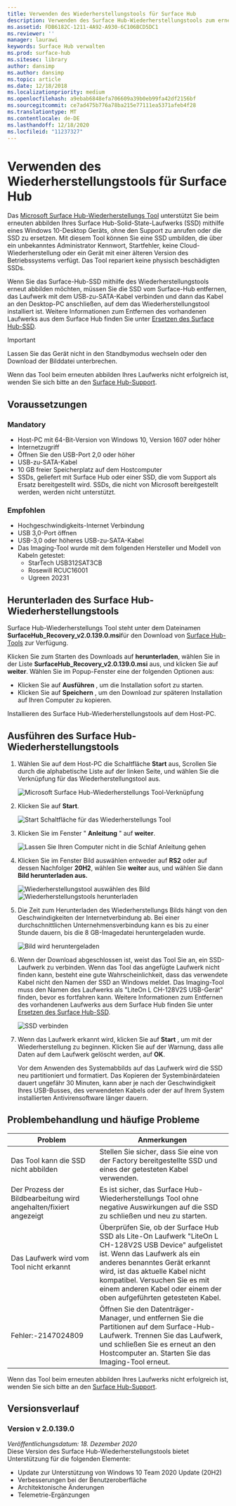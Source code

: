 ```yaml
---
title: Verwenden des Wiederherstellungstools für Surface Hub
description: Verwenden des Surface Hub-Wiederherstellungstools zum erneuten abbilden der SSD
ms.assetid: FDB6182C-1211-4A92-A930-6C106BCD5DC1
ms.reviewer: ''
manager: laurawi
keywords: Surface Hub verwalten
ms.prod: surface-hub
ms.sitesec: library
author: dansimp
ms.author: dansimp
ms.topic: article
ms.date: 12/18/2018
ms.localizationpriority: medium
ms.openlocfilehash: a9ebab6848efa706609a39b0eb99fa42df2156bf
ms.sourcegitcommit: ce7ad475b776a78ba215e77111ea5371afeb4f28
ms.translationtype: MT
ms.contentlocale: de-DE
ms.lasthandoff: 12/18/2020
ms.locfileid: "11237327"
---
```

# Verwenden des Wiederherstellungstools für Surface Hub

Das [Microsoft Surface Hub-Wiederherstellungs Tool](https://www.microsoft.com/download/details.aspx?id=52210) unterstützt Sie beim erneuten abbilden Ihres Surface Hub-Solid-State-Laufwerks (SSD) mithilfe eines Windows 10-Desktop Geräts, ohne den Support zu anrufen oder die SSD zu ersetzen. Mit diesem Tool können Sie eine SSD umbilden, die über ein unbekanntes Administrator Kennwort, Startfehler, keine Cloud-Wiederherstellung oder ein Gerät mit einer älteren Version des Betriebssystems verfügt. Das Tool repariert keine physisch beschädigten SSDs.

Wenn Sie das Surface-Hub-SSD mithilfe des Wiederherstellungstools erneut abbilden möchten, müssen Sie die SSD vom Surface-Hub entfernen, das Laufwerk mit dem USB-zu-SATA-Kabel verbinden und dann das Kabel an den Desktop-PC anschließen, auf dem das Wiederherstellungstool installiert ist. Weitere Informationen zum Entfernen des vorhandenen Laufwerks aus dem Surface Hub finden Sie unter [Ersetzen des Surface Hub-SSD](surface-hub-ssd-replacement.md).

> [!IMPORTANT]
> Lassen Sie das Gerät nicht in den Standbymodus wechseln oder den Download der Bilddatei unterbrechen.

Wenn das Tool beim erneuten abbilden Ihres Laufwerks nicht erfolgreich ist, wenden Sie sich bitte an den [Surface Hub-Support](https://support.microsoft.com/help/4037644/surface-contact-surface-warranty-and-software-support).

## Voraussetzungen

### Mandatory

- Host-PC mit 64-Bit-Version von Windows 10, Version 1607 oder höher
- Internetzugriff
- Öffnen Sie den USB-Port 2,0 oder höher
- USB-zu-SATA-Kabel
- 10 GB freier Speicherplatz auf dem Hostcomputer
- SSDs, geliefert mit Surface Hub oder einer SSD, die vom Support als Ersatz bereitgestellt wird. SSDs, die nicht von Microsoft bereitgestellt werden, werden nicht unterstützt.

### Empfohlen

- Hochgeschwindigkeits-Internet Verbindung
- USB 3,0-Port öffnen
- USB-3,0 oder höheres USB-zu-SATA-Kabel
- Das Imaging-Tool wurde mit dem folgenden Hersteller und Modell von Kabeln getestet:
    - StarTech USB312SAT3CB
    - Rosewill RCUC16001
    - Ugreen 20231

## Herunterladen des Surface Hub-Wiederherstellungstools

Surface Hub-Wiederherstellungs Tool steht unter dem Dateinamen **SurfaceHub_Recovery_v2.0.139.0.msi**für den Download von [Surface Hub-Tools](https://www.microsoft.com/download/details.aspx?id=52210) zur Verfügung.

Klicken Sie zum Starten des Downloads auf **herunterladen**, wählen Sie in der Liste **SurfaceHub_Recovery_v2.0.139.0.msi** aus, und klicken Sie auf **weiter**. Wählen Sie im Popup-Fenster eine der folgenden Optionen aus:

- Klicken Sie auf **Ausführen** , um die Installation sofort zu starten.
- Klicken Sie auf **Speichern** , um den Download zur späteren Installation auf Ihren Computer zu kopieren.

Installieren des Surface Hub-Wiederherstellungstools auf dem Host-PC.

## Ausführen des Surface Hub-Wiederherstellungstools

1. Wählen Sie auf dem Host-PC die Schaltfläche **Start** aus, Scrollen Sie durch die alphabetische Liste auf der linken Seite, und wählen Sie die Verknüpfung für das Wiederherstellungstool aus.

    ![Microsoft Surface Hub-Wiederherstellungs Tool-Verknüpfung](images/shrt-shortcut.png)

2. Klicken Sie auf **Start**.

    ![Start Schaltfläche für das Wiederherstellungs Tool](images/shrt-start.png)


3. Klicken Sie im Fenster " **Anleitung** " auf **weiter**.

    ![Lassen Sie Ihren Computer nicht in die Schlaf Anleitung gehen](images/shrt-guidance.png)

4. Klicken Sie im Fenster Bild auswählen entweder auf **RS2** oder auf dessen Nachfolger **20H2**, wählen Sie **weiter** aus, und wählen Sie dann **Bild herunterladen aus.**

     ![Wiederherstellungstool auswählen des Bild ](images/shrt-select-image.png) ![ Wiederherstellungstools herunterladen](images/shrt-download-image.png)

5. Die Zeit zum Herunterladen des Wiederherstellungs Bilds hängt von den Geschwindigkeiten der Internetverbindung ab. Bei einer durchschnittlichen Unternehmensverbindung kann es bis zu einer Stunde dauern, bis die 8 GB-Imagedatei heruntergeladen wurde.

    ![Bild wird heruntergeladen](images/shrt-download.png)



5. Wenn der Download abgeschlossen ist, weist das Tool Sie an, ein SSD-Laufwerk zu verbinden. Wenn das Tool das angefügte Laufwerk nicht finden kann, besteht eine gute Wahrscheinlichkeit, dass das verwendete Kabel nicht den Namen der SSD an Windows meldet.  Das Imaging-Tool muss den Namen des Laufwerks als "LiteOn L CH-128V2S USB-Gerät" finden, bevor es fortfahren kann.  Weitere Informationen zum Entfernen des vorhandenen Laufwerks aus dem Surface Hub finden Sie unter [Ersetzen des Surface Hub-SSD](surface-hub-ssd-replacement.md).

    ![SSD verbinden](images/shrt-drive.png)

6. Wenn das Laufwerk erkannt wird, klicken Sie auf **Start** , um mit der Wiederherstellung zu beginnen. Klicken Sie auf der Warnung, dass alle Daten auf dem Laufwerk gelöscht werden, auf **OK**.



    Vor dem Anwenden des Systemabbilds auf das Laufwerk wird die SSD neu partitioniert und formatiert. Das Kopieren der Systembinärdateien dauert ungefähr 30 Minuten, kann aber je nach der Geschwindigkeit Ihres USB-Busses, des verwendeten Kabels oder der auf Ihrem System installierten Antivirensoftware länger dauern.



## Problembehandlung und häufige Probleme

Problem | Anmerkungen
--- | ---
Das Tool kann die SSD nicht abbilden | Stellen Sie sicher, dass Sie eine von der Factory bereitgestellte SSD und eines der getesteten Kabel verwenden.
Der Prozess der Bildbearbeitung wird angehalten/fixiert angezeigt | Es ist sicher, das Surface Hub-Wiederherstellungs Tool ohne negative Auswirkungen auf die SSD zu schließen und neu zu starten.
Das Laufwerk wird vom Tool nicht erkannt | Überprüfen Sie, ob der Surface Hub SSD als Lite-On Laufwerk "LiteOn L CH-128V2S USB Device" aufgelistet ist.  Wenn das Laufwerk als ein anderes benanntes Gerät erkannt wird, ist das aktuelle Kabel nicht kompatibel. Versuchen Sie es mit einem anderen Kabel oder einem der oben aufgeführten getesteten Kabel.
Fehler:-2147024809 | Öffnen Sie den Datenträger-Manager, und entfernen Sie die Partitionen auf dem Surface-Hub-Laufwerk.  Trennen Sie das Laufwerk, und schließen Sie es erneut an den Hostcomputer an. Starten Sie das Imaging-Tool erneut.

Wenn das Tool beim erneuten abbilden Ihres Laufwerks nicht erfolgreich ist, wenden Sie sich bitte an den [Surface Hub-Support](https://support.microsoft.com/help/4037644/surface-contact-surface-warranty-and-software-support).

## Versionsverlauf

### Version v 2.0.139.0

*Veröffentlichungsdatum: 18. Dezember 2020*<br>
Diese Version des Surface Hub-Wiederherstellungstools bietet Unterstützung für die folgenden Elemente:
- Update zur Unterstützung von Windows 10 Team 2020 Update (20H2)
- Verbesserungen bei der Benutzeroberfläche
- Architektonische Änderungen
- Telemetrie-Ergänzungen

